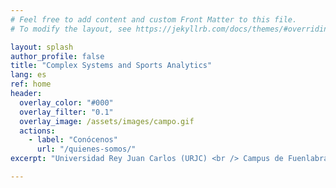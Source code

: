 ```yaml
---
# Feel free to add content and custom Front Matter to this file.
# To modify the layout, see https://jekyllrb.com/docs/themes/#overriding-theme-defaults

layout: splash
author_profile: false
title: "Complex Systems and Sports Analytics"
lang: es
ref: home
header:
  overlay_color: "#000"
  overlay_filter: "0.1"
  overlay_image: /assets/images/campo.gif
  actions:
    - label: "Conócenos"
      url: "/quienes-somos/"
excerpt: "Universidad Rey Juan Carlos (URJC) <br /> Campus de Fuenlabrada / Campus de Móstoles <br /> Comunidad de Madrid, España<br /> <br /> <br /> <br /> <br /> <br /> <br /> <br /> <br /> <br /> <br /> <br /> <br /> <br /> "

---
```




